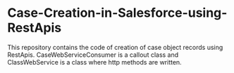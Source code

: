 # Case-Creation-in-Salesforce-using-RestApis
This repository contains the code of creation of case object records using RestApis.
CaseWebServiceConsumer is a callout class and ClassWebService is a class where http methods are written.
